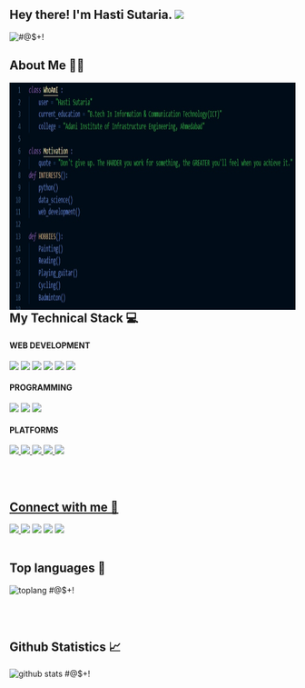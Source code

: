 <h2> Hey there! I'm Hasti Sutaria. <img src="https://github.com/souvikguria98/souvikguria98/blob/master/Hi.gif" width="25"></h2>
<p align="left"> <img   src="https://komarev.com/ghpvc/?username=HastiSutaria" alt="#@$+!" /> </p>

<h2 align = "left"> About Me 👩‍💻 </h2>

<img align ="left" alt="whoami" src="https://github.com/HastiSutaria/HastiSutaria/blob/main/code.jpg" width="1000" height="400" />
<br><br>

<h2 align="left"> My Technical Stack 💻</h2>
<p><h4> WEB DEVELOPMENT</h4>
<img height="40" src="https://img.icons8.com/nolan/2x/html-5.png">
<img height="40" src="https://img.icons8.com/ios-filled/2x/css.png">
<img height="40" src="https://img.icons8.com/color/2x/javascript.png">
<img height="40" src="https://img.icons8.com/color/2x/bootstrap.png">
  <img height="40" src="https://img.icons8.com/wired/2x/wordpress.png">
  <img height="40" src="https://img.icons8.com/fluent/2x/php.png">
 </p>
 <p><h4>PROGRAMMING</h4>
 <img height="40" src="https://img.icons8.com/color/2x/python.png">
  <img height="40" src="https://img.icons8.com/color/2x/c-programming.png">
  <img height="40" src="https://img.icons8.com/color/2x/mysql-logo.png">
  </p>
  <p><h4> PLATFORMS</h4>
  <a href="https://github.com/HastiSutaria"><img height="40" src="https://img.icons8.com/ios-filled/2x/github.png">
  <a href="https://leetcode.com/hastisutaria25/"><img height="40" src="https://user-images.githubusercontent.com/36547915/97088991-45da5d00-1652-11eb-900f-80d106540f4f.png">
    <a href="https://auth.geeksforgeeks.org/user/hastisutariaict19"><img height="40" src="https://img.icons8.com/color/452/GeeksforGeeks.png">
      <a href="https://my-learning.w3schools.com/"><img height="40" src="https://image.pngaaa.com/977/3731977-middle.png">
        <a href="https://www.hackerrank.com/hastisutaria_ic1"><img height="40" src="https://upload.wikimedia.org/wikipedia/commons/4/40/HackerRank_Icon-1000px.png">
          </p>
       <br> <br>
<h2 align = "left"> Connect with me 🤝</h2>


<a href="https://hasti-myportfolio.netlify.app/" target="_blank" rel="noopener noreferrer">
  <img src="https://img.icons8.com/fluent/2x/portfolio.png" width="50"/>
 </a>
 <a href="https://twitter.com/HastiSutaria" target="_blank" rel="noopener noreferrer"><img src="https://img.icons8.com/fluent/2x/twitter.png" width="50" /></a>  
 <a href="https://www.instagram.com/hastisutaria_25/" target="_blank" rel="noopener noreferrer"><img src="https://img.icons8.com/fluent/2x/instagram-new.png" width="50" /></a>  
 <a href="https://www.linkedin.com/in/hasti-sutaria-1907371b4/" target="_blank" rel="noopener noreferrer"><img src="https://img.icons8.com/fluent/2x/linkedin.png" width="50" /></a>
 <a href="mailto:hastisutaria.ict19@gmail.com" target="_blank" rel="noopener noreferrer"><img src="https://img.icons8.com/fluent/2x/gmail.png"  width="50" /></a>
<br> <br>
<h2 align="left">Top languages 🌟</h2>

<p align="left"><img src="https://github-readme-stats.vercel.app/api/top-langs/?username=HastiSutaria&langs_count=10&theme=tokyonight&layout=compact" alt="toplang #@$+!" height="250" /></p>
<br><br>
<h2 align="left"> Github Statistics 📈 </h2>

<p align="left"><img src="https://github-readme-stats-sigma-five.vercel.app/api?username=HastiSutaria&show_icons=true&include_all_commits=true&count_private=true&theme=midnight-purple&line_height=40" alt="github stats #@$+!" height="250" /></p>
  



<!--
**HastiSutaria/HastiSutaria** is a ✨ _special_ ✨ repository because its `README.md` (this file) appears on your GitHub profile.

Here are some ideas to get you started:

- 🔭 I’m currently working on ...
- 🌱 I’m currently learning ...
- 👯 I’m looking to collaborate on ...
- 🤔 I’m looking for help with ...
- 💬 Ask me about ...
- 📫 How to reach me: ...
- 😄 Pronouns: ...
- ⚡ Fun fact: ...
-->
